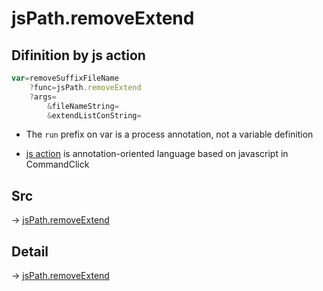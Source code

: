 # jsPath.removeExtend

## Difinition by js action

```js.js
var=removeSuffixFileName
	?func=jsPath.removeExtend
	?args=
		&fileNameString=
		&extendListConString=
```

- The `run` prefix on var is a process annotation, not a variable definition

- [js action](#) is annotation-oriented language based on javascript in CommandClick

## Src

-> [jsPath.removeExtend](https://github.com/puutaro/CommandClick/blob/master/app/src/main/java/com/puutaro/commandclick/fragment_lib/terminal_fragment/js_interface/JsPath.kt#L62)

## Detail

-> [jsPath.removeExtend](https://github.com/puutaro/CommandClick/blob/master/md/developer/js_interface/details/JsPath/removeExtend.md)
